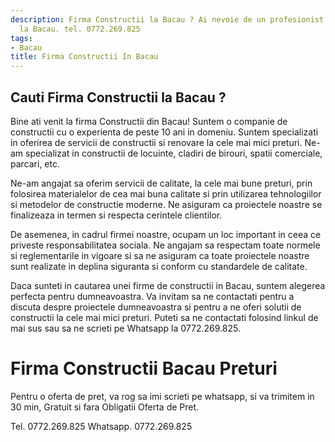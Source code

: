 ```yaml
---
description: Firma Constructii la Bacau ? Ai nevoie de un profesionist in Firma Constructii
  la Bacau. tel. 0772.269.825
tags:
- Bacau
title: Firma Constructii In Bacau
---
```



## Cauti Firma Constructii la Bacau ?


Bine ati venit la firma Constructii din Bacau! Suntem o companie de constructii cu o experienta de peste 10 ani in domeniu. Suntem specializati in oferirea de servicii de constructii si renovare la cele mai mici preturi. Ne-am specializat in constructii de locuinte, cladiri de birouri, spatii comerciale, parcari, etc.

Ne-am angajat sa oferim servicii de calitate, la cele mai bune preturi, prin folosirea materialelor de cea mai buna calitate si prin utilizarea tehnologiilor si metodelor de constructie moderne. Ne asiguram ca proiectele noastre se finalizeaza in termen si respecta cerintele clientilor.

De asemenea, in cadrul firmei noastre, ocupam un loc important in ceea ce priveste responsabilitatea sociala. Ne angajam sa respectam toate normele si reglementarile in vigoare si sa ne asiguram ca toate proiectele noastre sunt realizate in deplina siguranta si conform cu standardele de calitate.

Daca sunteti in cautarea unei firme de constructii in Bacau, suntem alegerea perfecta pentru dumneavoastra. Va invitam sa ne contactati pentru a discuta despre proiectele dumneavoastra si pentru a ne oferi solutii de constructii la cele mai mici preturi. Puteti sa ne contactati folosind linkul de mai sus sau sa ne scrieti pe Whatsapp la 0772.269.825.

# Firma Constructii Bacau Preturi
Pentru o oferta de pret, va rog sa imi scrieti pe whatsapp, si va trimitem in 30 min, Gratuit si fara Obligatii Oferta de Pret.

Tel. 0772.269.825
Whatsapp. 0772.269.825